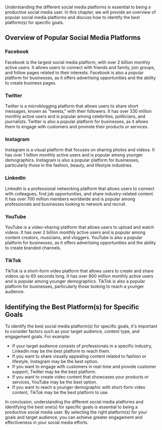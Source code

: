 
Understanding the different social media platforms is essential to being a productive social media user. In this chapter, we will provide an overview of popular social media platforms and discuss how to identify the best platform(s) for specific goals.

Overview of Popular Social Media Platforms
------------------------------------------

### Facebook

Facebook is the largest social media platform, with over 2 billion monthly active users. It allows users to connect with friends and family, join groups, and follow pages related to their interests. Facebook is also a popular platform for businesses, as it offers advertising opportunities and the ability to create business pages.

### Twitter

Twitter is a microblogging platform that allows users to share short messages, known as "tweets," with their followers. It has over 330 million monthly active users and is popular among celebrities, politicians, and journalists. Twitter is also a popular platform for businesses, as it allows them to engage with customers and promote their products or services.

### Instagram

Instagram is a visual platform that focuses on sharing photos and videos. It has over 1 billion monthly active users and is popular among younger demographics. Instagram is also a popular platform for businesses, particularly those in the fashion, beauty, and lifestyle industries.

### LinkedIn

LinkedIn is a professional networking platform that allows users to connect with colleagues, find job opportunities, and share industry-related content. It has over 700 million members worldwide and is popular among professionals and businesses looking to network and recruit.

### YouTube

YouTube is a video-sharing platform that allows users to upload and watch videos. It has over 2 billion monthly active users and is popular among content creators, musicians, and vloggers. YouTube is also a popular platform for businesses, as it offers advertising opportunities and the ability to create branded channels.

### TikTok

TikTok is a short-form video platform that allows users to create and share videos up to 60 seconds long. It has over 800 million monthly active users and is popular among younger demographics. TikTok is also a popular platform for businesses, particularly those looking to reach a younger audience.

Identifying the Best Platform(s) for Specific Goals
---------------------------------------------------

To identify the best social media platform(s) for specific goals, it's important to consider factors such as your target audience, content type, and engagement goals. For example:

* If your target audience consists of professionals in a specific industry, LinkedIn may be the best platform to reach them.
* If you want to share visually appealing content related to fashion or lifestyle, Instagram may be the best option.
* If you want to engage with customers in real-time and provide customer support, Twitter may be the best platform.
* If you want to create video content that showcases your products or services, YouTube may be the best option.
* If you want to reach a younger demographic with short-form video content, TikTok may be the best platform to use.

In conclusion, understanding the different social media platforms and identifying the best one(s) for specific goals is essential to being a productive social media user. By selecting the right platform(s) for your goals and target audience, you can achieve greater engagement and effectiveness in your social media efforts.
